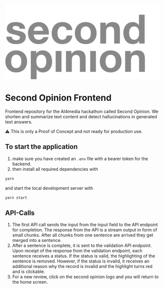 ![logo](src/assets/secondopinion.gif)

# Second Opinion Frontend

Frontend repository for the AI4media hackathon called Second Opinion. We shorten and summarize text content and detect hallucinations in generated text answers.

⚠️ This is only a Proof of Concept and not ready for production use.

## To start the application

1. make sure you have created an `.env` file with a bearer token for the backend.
2. then install all required dependencies with

```bash
yarn
```

and start the local development server with

```bash
yarn start
```

## API-Calls

1. The first API call sends the input from the input field to the API endpoint for completion. The response from the API is a stream output in form of small chunks. After all chunks from one sentence are arrived they get merged into a sentence.
2. After a sentence is complete, it is sent to the validation API endpoint. Upon receipt of the response from the validation endpoint, each sentence receives a status. If the status is valid, the highlighting of the sentence is removed. However, if the status is invalid, it receives an additional reason why the record is invalid and the highlight turns red and is clickable. 
3. For a new review, click on the second opinion logo and you will return to the home screen.

